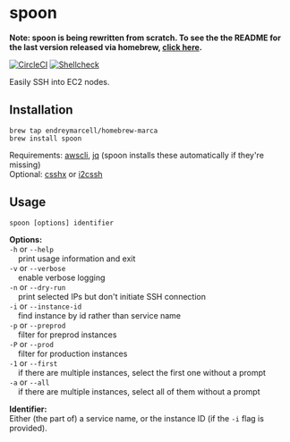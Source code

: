 # spoon

__Note: spoon is being rewritten from scratch. To see the the README for the last version released via homebrew, [click here](https://github.com/endreymarcell/spoon/blob/ec81fcdcae1b809fc2889c8bd8a71b530ac99d06/README.md).__

[![CircleCI](https://circleci.com/gh/endreymarcell/spoon.svg?style=svg)](https://circleci.com/gh/endreymarcell/spoon)
[![Shellcheck](https://img.shields.io/badge/code%20style-shellcheck-lightgrey.svg)](https://github.com/koalaman/shellcheck)

Easily SSH into EC2 nodes.

## Installation

```
brew tap endreymarcell/homebrew-marca
brew install spoon
```
Requirements: [awscli](https://aws.amazon.com/cli/), [jq](https://stedolan.github.io/jq/) (spoon installs these automatically if they're missing)  
Optional: [csshx](https://github.com/brockgr/csshx) or [i2cssh](https://github.com/wouterdebie/i2cssh)  

## Usage

`spoon [options] identifier`

__Options:__  
`-h` or `--help`  
&nbsp;&nbsp;&nbsp;&nbsp;print usage information and exit  
`-v` or `--verbose`  
&nbsp;&nbsp;&nbsp;&nbsp;enable verbose logging  
`-n` or `--dry-run`  
&nbsp;&nbsp;&nbsp;&nbsp;print selected IPs but don't initiate SSH connection  
`-i` or `--instance-id`  
&nbsp;&nbsp;&nbsp;&nbsp;find instance by id rather than service name  
`-p` or `--preprod`  
&nbsp;&nbsp;&nbsp;&nbsp;filter for preprod instances  
`-P` or `--prod`  
&nbsp;&nbsp;&nbsp;&nbsp;filter for production instances  
`-1` or `--first`  
&nbsp;&nbsp;&nbsp;&nbsp;if there are multiple instances, select the first one without a prompt  
`-a` or `--all`  
&nbsp;&nbsp;&nbsp;&nbsp;if there are multiple instances, select all of them without a prompt  

__Identifier:__  
Either (the part of) a service name, or the instance ID (if the `-i` flag is provided).  
